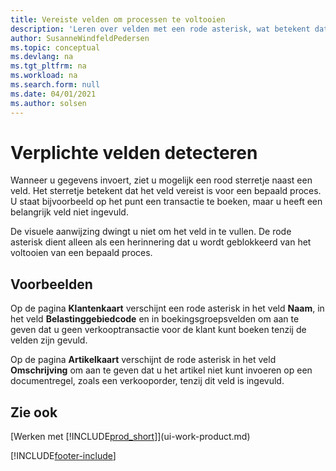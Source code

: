 ```yaml
---
title: Vereiste velden om processen te voltooien
description: 'Leren over velden met een rode asterisk, wat betekent dat deze zijn vereist en moeten worden ingevuld om een proces te voltooien.'
author: SusanneWindfeldPedersen
ms.topic: conceptual
ms.devlang: na
ms.tgt_pltfrm: na
ms.workload: na
ms.search.form: null
ms.date: 04/01/2021
ms.author: solsen
---
```

# <a name="detecting-mandatory-fields"></a><a name="detecting-mandatory-fields"></a><a name="detecting-mandatory-fields"></a>Verplichte velden detecteren

Wanneer u gegevens invoert, ziet u mogelijk een rood sterretje naast een veld. Het sterretje betekent dat het veld vereist is voor een bepaald proces. U staat bijvoorbeeld op het punt een transactie te boeken, maar u heeft een belangrijk veld niet ingevuld.

De visuele aanwijzing dwingt u niet om het veld in te vullen. De rode asterisk dient alleen als een herinnering dat u wordt geblokkeerd van het voltooien van een bepaald proces.

## <a name="examples"></a><a name="examples"></a><a name="examples"></a>Voorbeelden

Op de pagina **Klantenkaart** verschijnt een rode asterisk in het veld **Naam**, in het veld **Belastinggebiedcode** en in boekingsgroepsvelden om aan te geven dat u geen verkooptransactie voor de klant kunt boeken tenzij de velden zijn gevuld.

Op de pagina **Artikelkaart** verschijnt de rode asterisk in het veld **Omschrijving** om aan te geven dat u het artikel niet kunt invoeren op een documentregel, zoals een verkooporder, tenzij dit veld is ingevuld.

## <a name="see-also"></a><a name="see-also"></a><a name="see-also"></a>Zie ook

[Werken met [!INCLUDE[prod_short](includes/prod_short.md)]](ui-work-product.md)


[!INCLUDE[footer-include](includes/footer-banner.md)]
